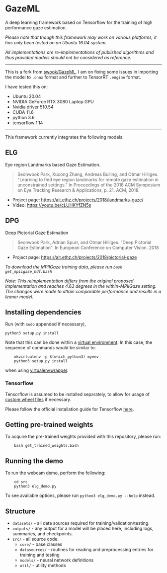 # GazeML
A deep learning framework based on Tensorflow for the training of high performance gaze estimation.

*Please note that though this framework may work on various platforms, it has only been tested on an Ubuntu 16.04 system.*

*All implementations are re-implementations of published algorithms and thus provided models should not be considered as reference.*

---

This is a fork from [swook/GazeML](https://github.com/swook/GazeML). I am on fixing some issues in importing the model to `.onnx` format and further to TensorRT `.engine` format.

I have tested this on:
- Ubuntu 20.04
- NVIDIA GeForce RTX 3080 Laptop GPU
- Nvidia driver 510.54
- CUDA 11.6
- python 3.6
- tensorflow 1.14

---

This framework currently integrates the following models:

## ELG

Eye region Landmarks based Gaze Estimation.

> Seonwook Park, Xucong Zhang, Andreas Bulling, and Otmar Hilliges. "Learning to find eye region landmarks for remote gaze estimation in unconstrained settings." In Proceedings of the 2018 ACM Symposium on Eye Tracking Research & Applications, p. 21. ACM, 2018.

- Project page: https://ait.ethz.ch/projects/2018/landmarks-gaze/
- Video: https://youtu.be/cLUHKYfZN5s

## DPG

Deep Pictorial Gaze Estimation

> Seonwook Park, Adrian Spurr, and Otmar Hilliges. "Deep Pictorial Gaze Estimation". In European Conference on Computer Vision. 2018

- Project page: https://ait.ethz.ch/projects/2018/pictorial-gaze

*To download the MPIIGaze training data, please run `bash get_mpiigaze_hdf.bash`*

*Note: This reimplementation differs from the original proposed implementation and reaches 4.63 degrees in the within-MPIIGaze setting. The changes were made to attain comparable performance and results in a leaner model.*

## Installing dependencies

Run (with `sudo` appended if necessary),
```
python3 setup.py install
```

Note that this can be done within a [virtual environment](https://docs.python.org/3/tutorial/venv.html). In this case, the sequence of commands would be similar to:
```
    mkvirtualenv -p $(which python3) myenv
    python3 setup.py install
```

when using [virtualenvwrapper](https://virtualenvwrapper.readthedocs.io/en/latest/).

### Tensorflow
Tensorflow is assumed to be installed separately, to allow for usage of [custom wheel files](https://github.com/mind/wheels) if necessary.

Please follow the official installation guide for Tensorflow [here](https://www.tensorflow.org/install/).

## Getting pre-trained weights
To acquire the pre-trained weights provided with this repository, please run:
```
    bash get_trained_weights.bash
```

## Running the demo
To run the webcam demo, perform the following:
```
    cd src
    python3 elg_demo.py
```

To see available options, please run `python3 elg_demo.py --help` instead.

## Structure

* `datasets/` - all data sources required for training/validation/testing.
* `outputs/` - any output for a model will be placed here, including logs, summaries, and checkpoints.
* `src/` - all source code.
    * `core/` - base classes
    * `datasources/` - routines for reading and preprocessing entries for training and testing
    * `models/` - neural network definitions
    * `util/` - utility methods
